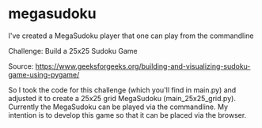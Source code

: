 # megasudoku
I've created a MegaSudoku player that one can play from the commandline

Challenge: Build a 25x25 Sudoku Game

Source: 
https://www.geeksforgeeks.org/building-and-visualizing-sudoku-game-using-pygame/

So I took the code for this challenge (which you'll find in main.py) and adjusted it to create a 25x25 grid MegaSudoku (main_25x25_grid.py). 
Currently the MegaSudoku can be played via the commandline. My intention is to develop this game so that it can be placed via the browser. 



